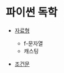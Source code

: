 # 파이썬 독학
- [자료형](https://github.com/minji856/Python/tree/867d0fe2ba1d6dbb030b9893b5210f223fb81ed3/Basic)
  - f-문자열
  - 캐스팅

- [조건문](https://github.com/minji856/Python/tree/fd04280065f3546a67db9c8e5da72fa0d63433bf/Condition)
